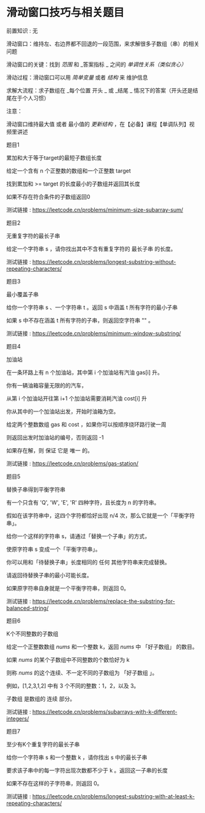 # 滑动窗口技巧与相关题目

前置知识 : 无

滑动窗口：维持左、右边界都不回退的一段范围，来求解很多子数组（串）的相关问题

滑动窗口的关键：找到  _范围_  和  _答案指标 _ 之间的  _单调性关系（类似贪心）_

滑动过程：滑动窗口可以用  _简单变量_  或者  _结构_  来 维护信息

求解大流程：求子数组在  _每个位置 开头 _ 或  _结尾 _ 情况下的答案（开头还是结尾在于个人习惯）

注意：

滑动窗口维持最大值 或者 最小值的 _更新结构_ ，在【必备】课程【单调队列】视频里讲述

题目1

累加和大于等于target的最短子数组长度

给定一个含有 n 个正整数的数组和一个正整数 target

找到累加和 >= target 的长度最小的子数组并返回其长度

如果不存在符合条件的子数组返回0

测试链接 : https://leetcode.cn/problems/minimum-size-subarray-sum/

题目2

无重复字符的最长子串

给定一个字符串 s ，请你找出其中不含有重复字符的 最长子串 的长度。

测试链接 : https://leetcode.cn/problems/longest-substring-without-repeating-characters/

题目3

最小覆盖子串

给你一个字符串 s 、一个字符串 t 。返回 s 中涵盖 t 所有字符的最小子串

如果 s 中不存在涵盖 t 所有字符的子串，则返回空字符串 "" 。

测试链接 : https://leetcode.cn/problems/minimum-window-substring/

题目4

加油站

在一条环路上有 n 个加油站，其中第 i 个加油站有汽油 gas[i] 升。

你有一辆油箱容量无限的的汽车，

从第 i 个加油站开往第 i+1 个加油站需要消耗汽油 cost[i] 升

你从其中的一个加油站出发，开始时油箱为空。

给定两个整数数组 gas 和 cost ，如果你可以按顺序绕环路行驶一周

则返回出发时加油站的编号，否则返回 -1

如果存在解，则 保证 它是 唯一 的。

测试链接 : https://leetcode.cn/problems/gas-station/

题目5

替换子串得到平衡字符串

有一个只含有 'Q', 'W', 'E', 'R' 四种字符，且长度为 n 的字符串。

假如在该字符串中，这四个字符都恰好出现 n/4 次，那么它就是一个「平衡字符串」。

给你一个这样的字符串 s，请通过「替换一个子串」的方式，

使原字符串 s 变成一个「平衡字符串」。

你可以用和「待替换子串」长度相同的 任何 其他字符串来完成替换。

请返回待替换子串的最小可能长度。

如果原字符串自身就是一个平衡字符串，则返回 0。

测试链接 : https://leetcode.cn/problems/replace-the-substring-for-balanced-string/

题目6

K个不同整数的子数组

给定一个正整数数组  _nums_ 和一个整数 k，返回  _nums_  中 「好子数组」 的数目。

如果  _nums_  的某个子数组中不同整数的个数恰好为 k

则称  _nums_  的这个连续、不一定不同的子数组为 「好子数组 」。

例如，[1,2,3,1,2] 中有 3 个不同的整数：1，2，以及 3。

子数组 是数组的 连续 部分。

测试链接 : https://leetcode.cn/problems/subarrays-with-k-different-integers/

题目7

至少有K个重复字符的最长子串

给你一个字符串 s 和一个整数 k ，请你找出 s 中的最长子串

要求该子串中的每一字符出现次数都不少于 k 。返回这一子串的长度

如果不存在这样的子字符串，则返回 0。

测试链接 : https://leetcode.cn/problems/longest-substring-with-at-least-k-repeating-characters/

